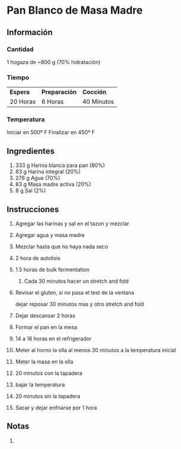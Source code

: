 # Pan Blanco de Masa Madre

## Información

### Cantidad

1 hogaza de ~800 g \(70% hidratación\)

### Tiempo

|  |  |  |
| :--- | :--- | :--- |
| **Espera** | **Preparación** | **Cocción** |
| 20 Horas | 6 Horas | 40 Minutos |

### Temperatura

Iniciar en 500º F Finalizar en 450º F

## Ingredientes

1. 333 g Harina blanca para pan \(80%\)
2. 83 g Harina integral \(20%\)
3. 278 g Agua \(70%\)
4. 83 g Masa madre activa \(20%\)
5. 8 g Sal \(2%\)

## Instrucciones

1. Agregar las harinas y sal en el tazon y mezclar
2. Agregar agua y masa madre
3. Mezclar hasta que no haya nada seco
4. 2 hora de autolisis
5. 1.5 horas de bulk fermentation
   1. Cada 30 minutos hacer un stretch and fold
6. Revisar el gluten, si no pasa el test de la ventana

   dejar reposar 30 minutos mas y otro stretch and fold

7. Dejar descansar 2 horas
8. Formar el pan en la mesa
9. 14 a 16 horas en el refrigerador
10. Meter al horno la olla al menos 30 minutos a la temperatura inicial
11. Meter la masa en la olla
12. 20 minutos con la tapadera
13. bajar la temperatura
14. 20 minutos sin la tapadera
15. Sacar y dejar enfriarse por 1 hora

## Notas

1.

